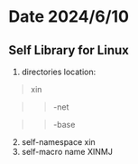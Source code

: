 # Date 2024/6/10
## Self Library for Linux
1. directories location:
> xin

>> -net

>> -base

2. self-namespace xin
3. self-macro name XINMJ